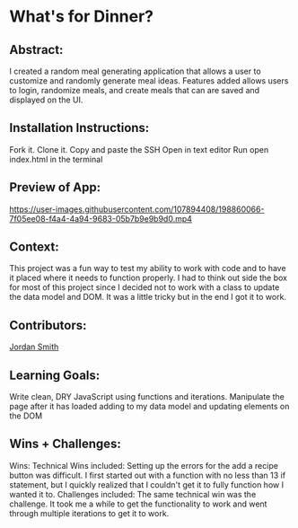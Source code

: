# What's for Dinner? 


## Abstract:
I created a random meal generating application that allows a user to customize and randomly generate meal ideas. Features added allows users to login, randomize meals, and create meals that can are saved and displayed on the UI.

## Installation Instructions:
Fork it.
Clone it. Copy and paste the SSH
Open in text editor
Run open index.html in the terminal

## Preview of App:


https://user-images.githubusercontent.com/107894408/198860066-7f05ee08-f4a4-4a94-9683-05b7b9e9b9d0.mp4


## Context:
This project was a fun way to test my ability to work with code and to have it placed where it needs to function properly. I had to think out side the box for most of this project since I decided not to work with a class to update the data model and DOM. It was a little tricky but in the end I got it to work. 

## Contributors:
[Jordan Smith](https://github.com/jaysmith2022)<br>

## Learning Goals:
Write clean, DRY JavaScript using functions and iterations. Manipulate the page after it has loaded adding to my data model and updating elements on the DOM

## Wins + Challenges:
Wins: Technical Wins included: Setting up the errors for the add a recipe button was difficult. I first started out with a function with no less than 13 if statement, but I quickly realized that I couldn't get it to fully function how I wanted it to. 
Challenges included: The same technical win was the challenge. It took me a while to get the functionality to work and went through multiple iterations to get it to work. 

